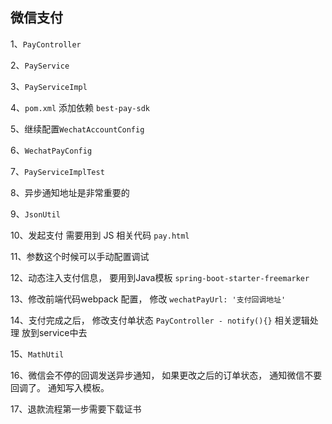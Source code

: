 ## 微信支付

1、`PayController`

2、`PayService`

3、`PayServiceImpl`

4、`pom.xml` 添加依赖 `best-pay-sdk`

5、继续配置`WechatAccountConfig`

6、`WechatPayConfig`

7、`PayServiceImplTest`

8、异步通知地址是非常重要的

9、`JsonUtil`

10、发起支付 需要用到 JS 相关代码 `pay.html`

11、参数这个时候可以手动配置调试

12、动态注入支付信息， 要用到Java模板 `spring-boot-starter-freemarker`

13、修改前端代码webpack 配置， 修改 `wechatPayUrl: '支付回调地址'`

14、支付完成之后， 修改支付单状态 `PayController - notify(){}` 相关逻辑处理 放到service中去

15、`MathUtil`

16、微信会不停的回调发送异步通知， 如果更改之后的订单状态， 通知微信不要回调了。 通知写入模板。

17、退款流程第一步需要下载证书




